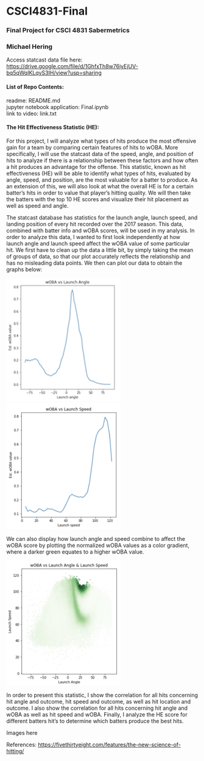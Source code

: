 # CSCI4831-Final
### Final Project for CSCI 4831 Sabermetrics
### Michael Hering

Access statcast data file here: https://drive.google.com/file/d/1GhfxTh8w76iyEjUV-bq5qWqlKLqyS3IH/view?usp=sharing

#### List of Repo Contents:  
readme: README.md  
jupyter notebook application: Final.ipynb  
link to video: link.txt  

#### The Hit Effectiveness Statistic (HE):
For this project, I will analyze what types of hits produce the most offensive gain for a team by comparing certain features of hits to wOBA. More specifically, I will use the statcast data of the speed, angle, and position of hits to analyze if there is a relationship between these factors and how often a hit produces an advantage for the offense. This statistic, known as hit effectiveness (HE) will be able to identify what types of hits, evaluated by angle, speed, and position, are the most valuable for a batter to produce. As an extension of this, we will also look at what the overall HE is for a certain batter’s hits in order to value that player’s hitting quality. We will then take the batters with the top 10 HE scores and visualize their hit placement as well as speed and angle.  
  
The statcast database has statistics for the launch angle, launch speed, and landing position of every hit recorded over the 2017 season. This data, combined with batter info and wOBA scores, will be used in my analysis. In order to analyze this data, I wanted to first look independently at how launch angle and launch speed affect the wOBA value of some particular hit. We first have to clean up the data a little bit, by simply taking the mean of groups of data, so that our plot accurately reflects the relationship and has no misleading data points. We then can plot our data to obtain the graphs below:  

<img src="images/aw.png" alt="drawing" width="300"/>
<img src="images/sw.png" alt="drawing" width="300"/>
  
We can also display how launch angle and speed combine to affect the wOBA score by plotting the normalized wOBA values as a color gradient, where a darker green equates to a higher wOBA value.  
  
<img src="images/bw.png" alt="drawing" width="300"/>
  
In order to present this statistic, I show the correlation for all hits concerning hit angle and outcome, hit speed and outcome, as well as hit location and outcome. I also show the correlation for all hits concerning hit angle and wOBA as well as hit speed and wOBA. Finally, I analyze the HE score for different batters hit’s to determine which batters produce the best hits.  

Images here


References: https://fivethirtyeight.com/features/the-new-science-of-hitting/
